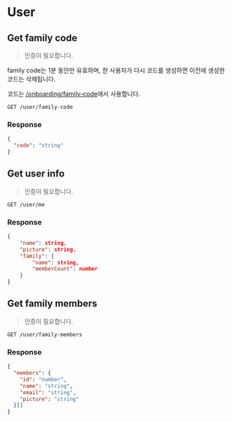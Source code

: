 # User

## Get family code

> 인증이 필요합니다.

family code는 1분 동안만 유효하며, 한 사용자가 다시 코드를 생성하면 이전에 생성한 코드는 삭제됩니다.

코드는 [/onboarding/family-code](onboarding?id=family-code)에서 사용합니다.

```text
GET /user/family-code
```

### Response

```json
{
  "code": "string"
}
```

## Get user info

> 인증이 필요합니다.

```text
GET /user/me
```

### Response

```json
{
    "name": string,
    "picture": string,
    "family": {
        "name": string,
        "memberCount": number
    }
}
```

## Get family members

> 인증이 필요합니다.

```text
GET /user/family-members
```

### Response

```json
{
  "members": {
    "id": "number",
    "name": "string",
    "email": "string",
    "picture": "string"
  }[]
}
```
